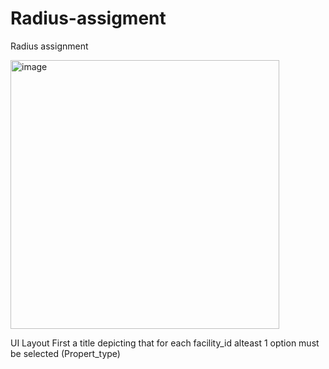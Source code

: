 # Radius-assigment
Radius assignment

<img width="430" alt="image" src="https://github.com/Mcmillon-W/Radius-assigment/assets/87062465/6b02fdd6-eeee-4ac1-92df-9f3d61bcce27">

UI Layout
First a title depicting that for each facility_id alteast 1 option must be selected (Propert_type)

